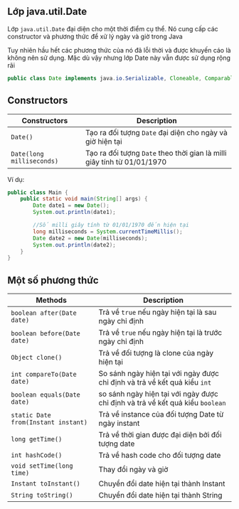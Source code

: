 ## Lớp java.util.Date  
Lớp `java.util.Date` đại diện cho một thời điểm cụ thể. Nó cung cấp các constructor và phương thức để xử lý ngày và giờ trong Java  

Tuy nhiên hầu hết các phương thức của nó đã lỗi thời và được khuyến cáo là không nên sử dụng. Mặc dù vậy nhưng lớp Date này vẫn được sử dụng rộng rãi  

```java
public class Date implements java.io.Serializable, Cloneable, Comparable<Date>
```  

## Constructors

| Constructors | Description |
| --- | --- | 
| `Date()` | Tạo ra đối tượng `Date` đại diện cho ngày và giờ hiện tại | 
| `Date(long milliseconds)` | Tạo ra đối tượng `Date` theo thời gian là milli giây tính từ 01/01/1970 |

Ví dụ:  
```java
public class Main {
    public static void main(String[] args) {
        Date date1 = new Date();
        System.out.println(date1);

        //Số milli giây tính từ 01/01/1970 đến hiện tại
        long milliseconds = System.currentTimeMillis();
        Date date2 = new Date(milliseconds);
        System.out.println(date2);
    }
}
```

## Một số phương thức   

| Methods | Description |
| --- | --- |
| `boolean after(Date date)` | Trả về `true` nếu ngày hiện tại là sau ngày chỉ định | 
| `boolean before(Date date)` | Trả về `true` nếu ngày hiện tại là trước ngày chỉ định | 
| `Object clone()` | Trả về đối tượng là clone của ngày hiện tại | 
| `int compareTo(Date date)` | So sánh ngày hiện tại với ngày được chỉ định và trả về kết quả kiểu `int` | 
| `boolean equals(Date date)` | so sánh ngày hiện tại với ngày được chỉ định và trả về kết quả kiểu `boolean` |  
| `static Date from(Instant instant)` | Trả về instance của đối tượng Date từ ngày instant |  
| `long getTime()` | Trả về thời gian được đại diện bởi đối tượng date | 
| `int hashCode()` | Trả về hash code cho đối tượng date |
| `void setTime(long time)` | Thay đổi ngày và giờ | 
| `Instant toInstant()` | Chuyển đổi date hiện tại thành Instant | 
| `String toString()` | Chuyển đổi date hiện tại thành String |
